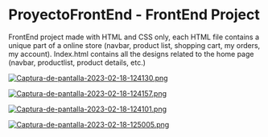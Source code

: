 # ProyectoFrontEnd - FrontEnd Project

FrontEnd project made with HTML and CSS only, each HTML file contains a unique part of a online store (navbar, product list, shopping cart, my orders, my account). Index.html contains all the designs related to the home page (navbar, productlist, product details, etc.)

[![Captura-de-pantalla-2023-02-18-124130.png](https://i.postimg.cc/t47cb4mV/Captura-de-pantalla-2023-02-18-124130.png)](https://postimg.cc/jD0cQtTs)

[![Captura-de-pantalla-2023-02-18-124157.png](https://i.postimg.cc/wvk2JCGp/Captura-de-pantalla-2023-02-18-124157.png)](https://postimg.cc/WFh0cHVW)

[![Captura-de-pantalla-2023-02-18-124101.png](https://i.postimg.cc/2y8wx0sB/Captura-de-pantalla-2023-02-18-124101.png)](https://postimg.cc/gXQ8zHkY)

[![Captura-de-pantalla-2023-02-18-125005.png](https://i.postimg.cc/wTWxqFg4/Captura-de-pantalla-2023-02-18-125005.png)](https://postimg.cc/svhCKYB5)

